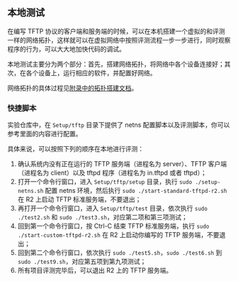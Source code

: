 ## 本地测试

在编写 TFTP 协议的客户端和服务端的时候，可以在本机搭建一个虚拟的和评测一样的网络拓扑，这样就可以在虚拟网络中按照评测流程一步一步进行，同时观察程序的行为，可以大大地加快代码的调试。

本地测试主要分为两个部分：首先，搭建网络拓扑，将网络中各个设备连接好；其次，在各个设备上，运行相应的软件，并配置好网络。

网络拓扑的具体过程见[附录中的拓扑搭建文档](../../appendix/topology.md)。

### 快捷脚本

实验仓库中，在 `Setup/tftp` 目录下提供了 netns 配置脚本以及评测脚本，你可以参考里面的内容进行配置。

具体来说，可以按照下列的顺序在本地进行评测：

1. 确认系统内没有正在运行的 TFTP 服务端（进程名为 server）、TFTP 客户端（进程名为 client）以及 tftpd 程序（进程名为 in.tftpd 或者 tftpd）；
2. 打开一个命令行窗口，进入 `Setup/tftp/setup` 目录，执行 `sudo ./setup-netns.sh` 配置 netns 环境，然后执行 `sudo ./start-standard-tftpd-r2.sh` 在 R2 上启动 TFTP 标准服务端，不要退出；
3. 再打开一个命令行窗口，进入 `Setup/tftp/test` 目录，依次执行 `sudo ./test2.sh` 和 `sudo ./test3.sh`，对应第二项和第三项测试；
4. 回到第一个命令行窗口，按 Ctrl-C 结束 TFTP 标准服务端，执行 `sudo ./start-custom-tftpd-r2.sh` 在 R2 上启动你编写的 TFTP 服务端，不要退出；
5. 回到第二个命令行窗口，依次执行 `sudo ./test5.sh`，`sudo ./test6.sh` 到 `sudo ./test9.sh`，对应第五项到第九项测试；
6. 所有项目评测完毕后，可以退出 R2 上的 TFTP 服务端。